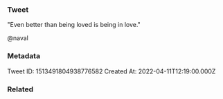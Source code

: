 ### Tweet
"Even better than being loved is being in love."

@naval

### Metadata
Tweet ID: 1513491804938776582
Created At: 2022-04-11T12:19:00.000Z

### Related


